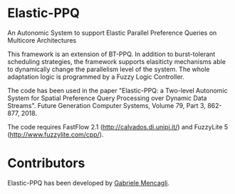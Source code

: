 # Elastic-PPQ
An Autonomic System to support Elastic Parallel Preference Queries on Multicore Architectures

This framework is an extension of BT-PPQ. In addition to burst-tolerant scheduling strategies, the framework supports elasiticty mechanisms able to dynamically change the parallelism level of the system. The whole adaptation logic is programmed by a Fuzzy Logic Controller.

The code has been used in the paper "Elastic-PPQ: a Two-level Autonomic System for Spatial Preference Query Processing over Dynamic Data Streams". Future Generation Computer Systems, Volume 79, Part 3, 862-877, 2018.

The code requires FastFlow 2.1 (http://calvados.di.unipi.it/) and FuzzyLite 5 (http://www.fuzzylite.com/cpp/).

# Contributors
Elastic-PPQ has been developed by [Gabriele Mencagli](mailto:mencagli@di.unipi.it).
